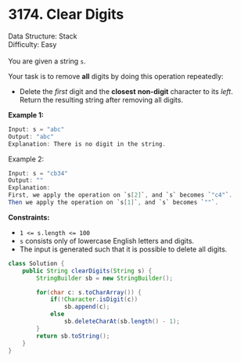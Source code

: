# 3174. Clear Digits  

  Data Structure: Stack </br> Difficulty: Easy </br> </br>You are given a string `s`.

Your task is to remove **all** digits by doing this operation repeatedly:

- Delete the *first* digit and the **closest** **non-digit** character to its *left*.
Return the resulting string after removing all digits.

**Example 1:**

```java
Input: s = "abc"
Output: "abc"
Explanation: There is no digit in the string.
```

Example 2:
```java
Input: s = "cb34"
Output: ""
Explanation:
First, we apply the operation on `s[2]`, and `s` becomes `"c4"`.
Then we apply the operation on `s[1]`, and `s` becomes `""`.
```
**Constraints:**

- `1 <= s.length <= 100`
- `s` consists only of lowercase English letters and digits.
- The input is generated such that it is possible to delete all digits.
```java
class Solution {
    public String clearDigits(String s) {
        StringBuilder sb = new StringBuilder();

        for(char c: s.toCharArray()) {
            if(!Character.isDigit(c)) 
                sb.append(c);
            else 
                sb.deleteCharAt(sb.length() - 1);
        }
        return sb.toString();
    }
}
```

